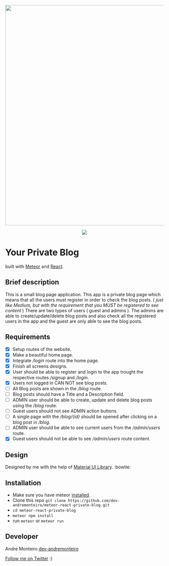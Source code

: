 <p align="center" >
    <img src="https://user-images.githubusercontent.com/19479358/55590145-1080be00-5700-1.png" width="700"/>
</p>
<p align="center">
<a title='License' href="https://github.com/FaridSafi/react-native-gifted-chat/blob/master/LICENSE" height="18">
    <img src='https://img.shields.io/badge/license-MIT-blue.svg' />
</a>
</p>

# Your Private Blog

built with [Meteor](https://github.com/meteor/meteor) and [React](https://github.com/facebook/react).

## Brief description

This is a small blog page application. This app is a private blog page which means that all the users must register in order to check the blog posts. ( _just like Medium, but with the requirement that you MUST be registered to see content_ ) There are two types of users ( guest and admins ). The admins are able to create/update/delete blog posts and also check all the registered users in the app and the guest are only able to see the blog posts.

## Requirements

- [x] Setup routes of the website.
- [x] Make a beautiful home page.
- [x] Integrate _/login_ route into the home page.
- [x] Finish all screens designs.
- [x] User should be able to register and login to the app trought the respective routes _/signup_ and _/login_.
- [x] Users not logged in CAN NOT see blog posts.
- [ ] All Blog posts are shown in the _/blog_ route.
- [ ] Blog posts should have a Title and a Description field.
- [ ] ADMIN user should be able to create, update and delete blog posts using the _/blog_ route.
- [ ] Guest users should not see ADMIN action buttons.
- [ ] A single page with the _/blog/{id}_ should be opened after clicking on a blog post in _/blog_.
- [ ] ADMIN user should be able to see current users from the _/admin/users_ route.
- [x] Guest users should not be able to see _/admin/users_ route content.

## Design

Designed by me with the help of [Material UI Library](https://material-ui.com/). :bowtie:

## Installation

- Make sure you have meteor [installed](https://www.meteor.com/install).
- Clone this repo `git clone https://github.com/dev-andremonteiro/meteor-react-private-blog.git`
- `cd meteor-react-private-blog`
- `meteor npm install`
- run `meteor` or `meteor run`

## Developer

Andre Monteiro [dev-andremonteiro](https://github.com/dev-andremonteiro)

[Follow me on Twitter](https://twitter.com/DAndremonteiro) :)
